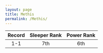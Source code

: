 ```yaml
---
layout: page
title: Methis
permalink: /Methis/
---
```


Record | Sleeper Rank | Power Rank               
:--: | :--: | :--:
1-1 | 7th | 6th



